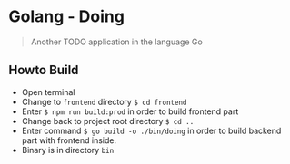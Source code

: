 
# Golang - Doing

> Another TODO application in the language Go

## Howto Build

* Open terminal
* Change to `frontend` directory `$ cd frontend`
* Enter `$ npm run build:prod` in order to build frontend part
* Change back to project root directory `$ cd ..`
* Enter command `$ go build -o ./bin/doing` in order to build backend part with frontend inside.
* Binary is in directory `bin`